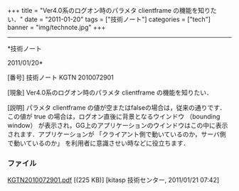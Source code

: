 ﻿+++
title = "Ver4.0系のログオン時のパラメタ clientframe の機能を知りたい．"
date = "2011-01-20"
tags = ["技術ノート"]
categories = ["tech"]
banner = "img/technote.jpg"
+++

-----------------------------------------------------------------------------------------------------------------------------

*技術ノート

2011/01/20*


[番号]
技術ノート KGTN 2010072901

[現象]
Ver4.0系のログオン時のパラメタ clientframe の機能を知りたい．

[説明]
パラメタ clientframe
の値が空またはfalseの場合は，従来の通りです．この値が true
の場合は，ログオン直後に背景となるウインドウ （bounding window）
が表示され，GG上のアプリケーションのウインドウはこの中に表示されます．アプリケーションが
「クライアント側で動いているのか，サーバ側で動いているのか」
を利用者に意識させい時などに役立ちます．


### ファイル

 
 


[KGTN2010072901.pdf](http://techreport.kitasp.net/attachments/download/254/KGTN2010072901.pdf)
 [(225 KB)] [kitasp 技術センター, 2011/01/21
07:42]


 


 

